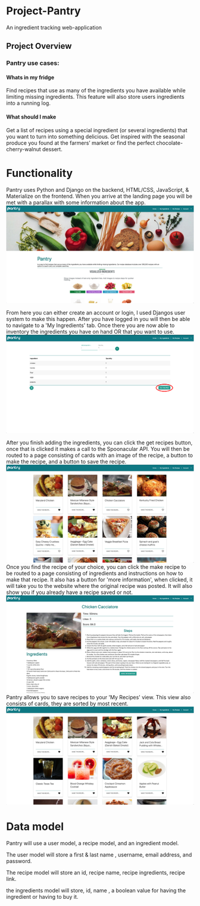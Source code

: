 # Project-Pantry
An ingredient tracking web-application


## Project Overview
### Pantry use cases:
#### Whats in my fridge
Find recipes that use as many of the
ingredients you have available while limiting missing
ingredients. This feature will also store users ingredients into a running log.

#### What should I make
Get a list of recipes using a special
ingredient (or several ingredients) that
you want to turn into something
delicious.
Get inspired with the seasonal produce
you found at the farmers’ market or find
the perfect chocolate-cherry-walnut
dessert.


# Functionality
Pantry uses Python and Django on the backend, HTML/CSS, JavaScript, & Materialize on the frontend.
When you arrive at the landing page you will be met with a parallax with some information about the app.
![](screenshots/landing_page.png)

 From here you can either create an account or login, I used Djangos user system to make this happen. After you have logged in you will then be able to navigate to a 'My Ingredients' tab. Once there you are now able to inventory the ingredients you have on hand OR that you want to use.
 ![](screenshots/ingredients.png)

After you finish adding the ingredients, you can click the get recipes button, once that is clicked it makes a call to the Spoonacular API. You will then be routed to a page consisting of cards with an image of the recipe, a button to make the recipe, and a button to save the recipe.
 ![](screenshots/get_recipes.png)
Once you find the recipe of your choice, you can click the make recipe to be routed to a page consisting of ingredients and instructions on how to make that recipe. It also has a button for 'more information', when clicked, it will take you to the website where the original recipe was posted. It will also show you if you already have a recipe saved or not.
 ![](screenshots/make_recipes.png)
Pantry allows you to save recipes to your 'My Recipes' view. This view also consists of cards, they are sorted by most recent.
 ![](screenshots/my_recipes.png)



# Data model

Pantry will use a user model, a recipe model, and an ingredient model.

The user model will store a first & last name , username, email address, and password.

The recipe model will store an id, recipe name, recipe ingredients, recipe link.

the ingredients model will store, id, name , a boolean value for having the ingredient or having to buy it.
